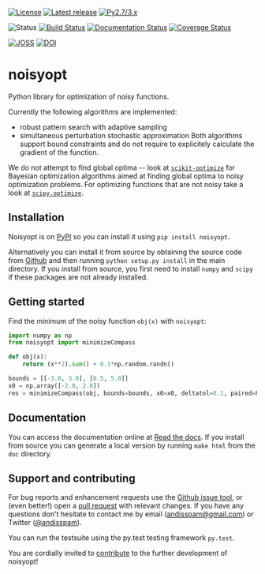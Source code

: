 [![License](https://img.shields.io/pypi/l/noisyopt.svg)](https://github.com/andim/noisyopt/blob/master/LICENSE)
[![Latest release](https://img.shields.io/pypi/v/noisyopt.svg)](https://pypi.python.org/pypi/noisyopt)
[![Py2.7/3.x](https://img.shields.io/pypi/pyversions/noisyopt.svg)](https://pypi.python.org/pypi/noisyopt)

![Status](https://img.shields.io/pypi/status/noisyopt.svg)
[![Build Status](https://travis-ci.org/andim/noisyopt.svg?branch=master)](https://travis-ci.org/andim/noisyopt)
[![Documentation Status](https://readthedocs.org/projects/noisyopt/badge/?version=latest)](https://noisyopt.readthedocs.io/en/latest/?badge=latest)
[![Coverage Status](https://coveralls.io/repos/github/andim/noisyopt/badge.svg?branch=master)](https://coveralls.io/github/andim/noisyopt?branch=master)

[![JOSS](http://joss.theoj.org/papers/4d17c8d6e2cfe6505ca5ccdace5e123b/status.svg)](http://joss.theoj.org/papers/4d17c8d6e2cfe6505ca5ccdace5e123b)
[![DOI](https://zenodo.org/badge/54976198.svg)](https://zenodo.org/badge/latestdoi/54976198)


# noisyopt

Python library for optimization of noisy functions.

Currently the following algorithms are implemented:
- robust pattern search with adaptive sampling
- simultaneous perturbation stochastic approximation
Both algorithms support bound constraints and do not require to explicitely calculate the gradient of the function.

We do not attempt to find global optima -- look at [`scikit-optimize`](https://github.com/scikit-optimize/scikit-optimize) for Bayesian optimization algorithms aimed at finding global optima to noisy optimization problems.
For optimizing functions that are not noisy take a look at [`scipy.optimize`](http://docs.scipy.org/doc/scipy/reference/optimize.html).

## Installation

Noisyopt is on [PyPI](https://pypi.python.org/pypi/noisyopt/) so you can install it using `pip install noisyopt`.

Alternatively you can install it from source by obtaining the source code from [Github](https://github.com/andim/noisyopt) and then running `python setup.py install` in the main directory. If you install from source, you first need to install `numpy` and `scipy` if these packages are not already installed.

## Getting started

Find the minimum of the noisy function `obj(x)` with `noisyopt`:

```python
import numpy as np
from noisyopt import minimizeCompass

def obj(x):
    return (x**2).sum() + 0.1*np.random.randn()

bounds = [[-3.0, 3.0], [0.5, 5.0]]
x0 = np.array([-2.0, 2.0])
res = minimizeCompass(obj, bounds=bounds, x0=x0, deltatol=0.1, paired=False)
```

## Documentation

You can access the documentation online at [Read the docs](http://noisyopt.readthedocs.io/en/latest/). If you install from source you can generate a local version by running `make html` from the `doc` directory.

## Support and contributing

For bug reports and enhancement requests use the [Github issue tool](http://github.com/andim/noisyopt/issues/new), or (even better!) open a [pull request](http://github.com/andim/noisyopt/pulls) with relevant changes. If you have any questions don't hesitate to contact me by email (andisspam@gmail.com) or Twitter ([@andisspam](http://twitter.com/andisspam)).

You can run the testsuite using the py.test testing framework `py.test`.

You are cordially invited to [contribute](https://github.com/andim/noisyopt/blob/master/CONTRIBUTING.md) to the further development of noisyopt!
